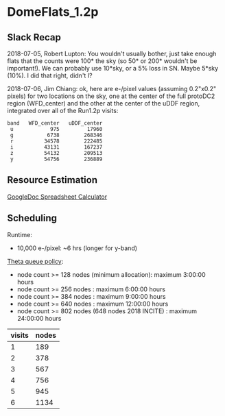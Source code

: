 # DomeFlats_1.2p

## Slack Recap

2018-07-05, Robert Lupton: You wouldn't usually bother, just take enough flats that the counts were 100\* the sky (so 50\* or 200\* wouldn't be important!).   We can probably use 10\*sky, or a 5% loss in SN.  Maybe 5\*sky (10%).  I did that right, didn't I?

2018-07-06, Jim Chiang: ok, here are e-/pixel values (assuming 0.2"x0.2" pixels) for two locations on the sky, one at the center of the full protoDC2 region (WFD_center) and the other at the center of the uDDF region, integrated over all of the Run1.2p visits:

```
band   WFD_center   uDDF_center
 u            975         17960
 g           6738        268346
 r          34578        222485
 i          43131        167237
 z          54132        209513
 y          54756        236889
```

## Resource Estimation

[GoogleDoc Spreadsheet Calculator](https://docs.google.com/spreadsheets/d/1ZC6ByCW_KctBI0Q6F12gVjzPJs3mzbUTJGJPALKy2qw/edit?usp=sharing)

## Scheduling

Runtime:
* 10,000 e-/pixel: ~6 hrs (longer for y-band)

[Theta queue policy](https://www.alcf.anl.gov/user-guides/job-scheduling-policy-xc40-systems#queues):
* node count >= 128 nodes (minimum  allocation): maximum 3:00:00 hours
* node count >= 256 nodes : maximum 6:00:00 hours
* node count >= 384 nodes : maximum 9:00:00 hours
* node count >= 640 nodes : maximum 12:00:00 hours
* node count >= 802 nodes (648 nodes 2018 INCITE) : maximum 24:00:00 hours

visits | nodes
------ | -----
1 | 189
2 | 378
3 | 567
4 | 756
5 | 945
6 | 1134
